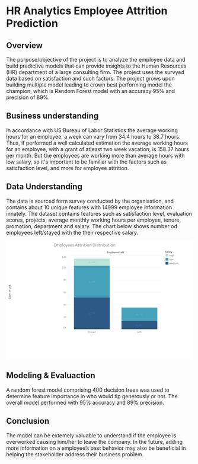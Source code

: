 # HR Analytics Employee Attrition Prediction

## Overview
The purpose/objective of the project is to analyze the employee data and build predictive models that can provide insights to the Human Resources (HR) department of a large consulting firm. The project uses the survyed data based on satisfaction and such factors. The project grows upon building multiple model leading to crown best performing model the champion, which is Random Forest model with an accuracy 95% and precision of 89%.

## Business understanding
In accordance with US Bureau of Labor Statistics the average working hours for an employee, a week can vary from 34.4 hours to 38.7 hours. Thus, if performed a well calculated estimation the average working hours for an employee, with a grant of atleast two week vacation, is 158.37 hours per month. But the employees are working more than average hours with low salary, so it's important to be familiar with the factors such as saticfaction level, and more for employee attrition.

## Data Understanding
The data is sourced form survey conducted by the organisation, and contains about 
10 unique features with 14999 employee information innately. The dataset contains features such as satisfaction level, evaluation scores, projects, average monthly working hours per employee, tenure, promotion, department and salary.
The chart below shows number od employees left/stayed with the their respective salary. 

![Alt text](<Sheet 1.png>)

## Modeling & Evaluaction
A random forest model comprising 400 decision trees was used to determine feature importance in who would tip generously or not. The overall model performed with 95% accuracy and 89% precision. 

## Conclusion
The model can be extemely valuable to understand if the employee is overworked causing him/her to leave the company. In the future, adding more information on a employee’s past behavior may also be beneficial in helping the stakeholder address their business problem. 
